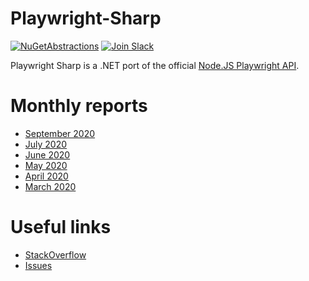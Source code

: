 # Playwright-Sharp

[![NuGetAbstractions](https://buildstats.info/nuget/PlaywrightSharp)][NuGet]
[![Join Slack](https://img.shields.io/badge/join-slack-infomational)](https://join.slack.com/t/playwright/shared_invite/enQtOTEyMTUxMzgxMjIwLThjMDUxZmIyNTRiMTJjNjIyMzdmZDA3MTQxZWUwZTFjZjQwNGYxZGM5MzRmNzZlMWI5ZWUyOTkzMjE5Njg1NDg)

[NuGet]: https://www.nuget.org/packages/PlaywrightSharp/
[NugetChromiumUrl]: https://www.nuget.org/packages/PlaywrightSharp.Chromium/

Playwright Sharp is a .NET port of the official [Node.JS Playwright API](https://github.com/microsoft/playwright). 

# Monthly reports
 * [September 2020](https://www.hardkoded.com/blog/playwright-sharp-monthly-sep-2020)
 * [July 2020](https://www.hardkoded.com/blog/playwright-sharp-monthly-jul-2020)
 * [June 2020](https://www.hardkoded.com/blog/playwright-sharp-monthly-jun-2020)
 * [May 2020](https://www.hardkoded.com/blog/playwright-sharp-monthly-may-2020)
 * [April 2020](https://www.hardkoded.com/blog/playwright-sharp-monthly-apr-2020)
 * [March 2020](https://www.hardkoded.com/blog/playwright-sharp-monthly-march-2020)

# Useful links

* [StackOverflow](https://stackoverflow.com/search?q=playwright-sharp)
* [Issues](https://github.com/microsoft/playwright-sharp/issues?utf8=%E2%9C%93&q=is%3Aissue)
